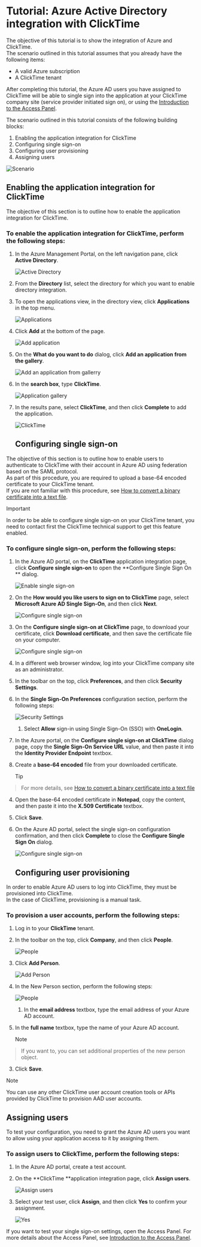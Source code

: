 <properties 
    pageTitle="Tutorial: Azure Active Directory integration with ClickTime | Microsoft Azure" 
    description="Learn how to use ClickTime with Azure Active Directory to enable single sign-on, automated provisioning, and more!" 
    services="active-directory" 
    authors="jeevansd"  
    documentationCenter="na" 
    manager="stevenpo"/>

<tags 
    ms.service="active-directory" 
    ms.devlang="na" 
    ms.topic="article" 
    ms.tgt_pltfrm="na" 
    ms.workload="identity" 
    ms.date="01/14/2016" 
    ms.author="jeedes" />

# Tutorial: Azure Active Directory integration with ClickTime
The objective of this tutorial is to show the integration of Azure and ClickTime.  
The scenario outlined in this tutorial assumes that you already have the following items:

* A valid Azure subscription
* A ClickTime tenant

After completing this tutorial, the Azure AD users you have assigned to ClickTime will be able to single sign into the application at your ClickTime company site (service provider initiated sign on), or using the [Introduction to the Access Panel](active-directory-saas-access-panel-introduction.md).

The scenario outlined in this tutorial consists of the following building blocks:

1. Enabling the application integration for ClickTime
2. Configuring single sign-on
3. Configuring user provisioning
4. Assigning users

![Scenario](./media/active-directory-saas-clicktime-tutorial/IC777274.png "Scenario")

## Enabling the application integration for ClickTime
The objective of this section is to outline how to enable the application integration for ClickTime.

### To enable the application integration for ClickTime, perform the following steps:
1. In the Azure Management Portal, on the left navigation pane, click **Active Directory**.

   ![Active Directory](./media/active-directory-saas-clicktime-tutorial/IC700993.png "Active Directory")

2. From the **Directory** list, select the directory for which you want to enable directory integration.

3. To open the applications view, in the directory view, click **Applications** in the top menu.

   ![Applications](./media/active-directory-saas-clicktime-tutorial/IC700994.png "Applications")

4. Click **Add** at the bottom of the page.

   ![Add application](./media/active-directory-saas-clicktime-tutorial/IC749321.png "Add application")

5. On the **What do you want to do** dialog, click **Add an application from the gallery**.

   ![Add an application from gallerry](./media/active-directory-saas-clicktime-tutorial/IC749322.png "Add an application from gallerry")

6. In the **search box**, type **ClickTime**.

   ![Application gallery](./media/active-directory-saas-clicktime-tutorial/IC777275.png "Application gallery")

7. In the results pane, select **ClickTime**, and then click **Complete** to add the application.

   ![ClickTime](./media/active-directory-saas-clicktime-tutorial/IC777276.png "ClickTime")

   ## Configuring single sign-on

The objective of this section is to outline how to enable users to authenticate to ClickTime with their account in Azure AD using federation based on the SAML protocol.  
As part of this procedure, you are required to upload a base-64 encoded certificate to your ClickTime tenant.  
If you are not familiar with this procedure, see [How to convert a binary certificate into a text file](http://youtu.be/PlgrzUZ-Y1o).

> [!IMPORTANT]
> In order to be able to configure single sign-on on your ClickTime tenant, you need to contact first the ClickTime technical support to get this feature enabled.
> 
> 
### To configure single sign-on, perform the following steps:
1. In the Azure AD portal, on the **ClickTime** application integration page, click **Configure single sign-on** to open the **Configure Single Sign On ** dialog.

   ![Enable single sign-on](./media/active-directory-saas-clicktime-tutorial/IC777277.png "Enable single sign-on")

2. On the **How would you like users to sign on to ClickTime** page, select **Microsoft Azure AD Single Sign-On**, and then click **Next**.

   ![Configure single sign-on](./media/active-directory-saas-clicktime-tutorial/IC777278.png "Configure single sign-on")

3. On the **Configure single sign-on at ClickTime** page, to download your certificate, click **Download certificate**, and then save the certificate file on your computer.

   ![Configure single sign-on](./media/active-directory-saas-clicktime-tutorial/IC777279.png "Configure single sign-on")

4. In a different web browser window, log into your ClickTime company site as an administrator.

5. In the toolbar on the top, click **Preferences**, and then click **Security Settings**.

6. In the **Single Sign-On Preferences** configuration section, perform the following steps:

   ![Security Settings](./media/active-directory-saas-clicktime-tutorial/IC777280.png "Security Settings")

   1. Select **Allow** sign-in using Single Sign-On (SSO) with **OneLogin**.
2. In the Azure portal, on the **Configure single sign-on at ClickTime** dialog page, copy the **Single Sign-On Service URL** value, and then paste it into the **Identity Provider Endpoint** textbox.
3. Create a **base-64 encoded** file from your downloaded certificate.  

   > [!TIP]
> For more details, see [How to convert a binary certificate into a text file](http://youtu.be/PlgrzUZ-Y1o)
> 
4. Open the base-64 encoded certificate in **Notepad**, copy the content, and then paste it into the **X.509 Certificate** textbox.

5. Click **Save**.

7. On the Azure AD portal, select the single sign-on configuration confirmation, and then click **Complete** to close the **Configure Single Sign On** dialog.

   ![Configure single sign-on](./media/active-directory-saas-clicktime-tutorial/IC777281.png "Configure single sign-on")

   ## Configuring user provisioning

In order to enable Azure AD users to log into ClickTime, they must be provisioned into ClickTime.  
In the case of ClickTime, provisioning is a manual task.

### To provision a user accounts, perform the following steps:
1. Log in to your **ClickTime** tenant.

2. In the toolbar on the top, click **Company**, and then click **People**.

   ![People](./media/active-directory-saas-clicktime-tutorial/IC777282.png "People")

3. Click **Add Person**.

   ![Add Person](./media/active-directory-saas-clicktime-tutorial/IC777283.png "Add Person")

4. In the New Person section, perform the following steps:

   ![People](./media/active-directory-saas-clicktime-tutorial/IC777284.png "People")

   1. In the **email address** textbox, type the email address of your Azure AD account.
2. In the **full name** textbox, type the name of your Azure AD account.  

   > [!NOTE]
> If you want to, you can set additional properties of the new person object.
> 
3. Click **Save**.



> [!NOTE]
> You can use any other ClickTime user account creation tools or APIs provided by ClickTime to provision AAD user accounts.
> 
> 
## Assigning users
To test your configuration, you need to grant the Azure AD users you want to allow using your application access to it by assigning them.

### To assign users to ClickTime, perform the following steps:
1. In the Azure AD portal, create a test account.

2. On the **ClickTime **application integration page, click **Assign users**.

   ![Assign users](./media/active-directory-saas-clicktime-tutorial/IC777285.png "Assign users")

3. Select your test user, click **Assign**, and then click **Yes** to confirm your assignment.

   ![Yes](./media/active-directory-saas-clicktime-tutorial/IC767830.png "Yes")


If you want to test your single sign-on settings, open the Access Panel. For more details about the Access Panel, see [Introduction to the Access Panel](active-directory-saas-access-panel-introduction.md).

